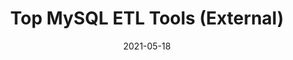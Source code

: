 ---
title: Top MySQL ETL Tools (External)
date: 2021-05-18
path: https://blog.panoply.io/top-9-mysql-etl-tools-the-best-free-and-paid-options
excerpt: In this post, we've put together a list of top ETL tools focusing on MySQL data pipelines.
image: https://user-images.githubusercontent.com/10103699/151208562-5acfed62-9139-42aa-a7b8-e2c3df69bab4.png
tags: 
    - ELT
    - MySQL
    - Data Integration
---